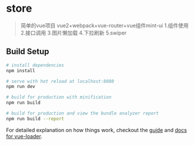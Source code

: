 # store

> 简单的vue项目 vue2+webpack+vue-router+vue组件mint-ui
  1.组件使用
  2.接口调用
  3.图片懒加载
  4.下拉刷新
  5.swiper

## Build Setup

``` bash
# install dependencies
npm install

# serve with hot reload at localhost:8080
npm run dev

# build for production with minification
npm run build

# build for production and view the bundle analyzer report
npm run build --report
```

For detailed explanation on how things work, checkout the [guide](http://vuejs-templates.github.io/webpack/) and [docs for vue-loader](http://vuejs.github.io/vue-loader).

